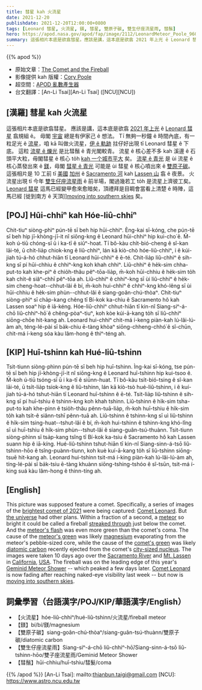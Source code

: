 ```yaml
---
title: 彗星 kah 火流星
date: 2021-12-20
publishdate: 2021-12-20T12:00:00+0800
tags: [Leonard 彗星, 火流星, 鎂, 彗星, 雙原子碳, 雙生仔座流星雨, 彗鬚]
hero: https://apod.nasa.gov/apod/fap/image/2112/LeonardMeteor_Poole_960.jpg
summary: 這張相片本底是欲翕彗星。應該是講，這本底是欲翕 2021 年上光 ê Leonard 彗星翕規組 ê。毋閣宇宙總是有伊家己 ê 想法。
---
```


{{% apod %}}

- 原始文章：[The Comet and the Fireball](https://apod.nasa.gov/apod/ap211220.html)
- 影像提供 kah 版權：[Cory Poole](mailto:corypoole@gmail.com)
- 超空間：[APOD 亂數產生器](https://apod.nasa.gov/apod/random_apod.html)
- 台文翻譯：[An-Li Tsai][An-Li Tsai] ([NCU][NCU])

## [漢羅] 彗星 kah 火流星
這張相片本底是欲翕彗星。
應該是講，這本底是欲翕 [2021 年上光][brightest comet of 2021] ê [Leonard 彗星][Comet Leonard] 翕規組 ê。
毋閣 [宇宙][the universe] 總是有伊家己 ê 想法。
Tī 無夠一秒鐘 ê 時間內底，有一粒足光 ê [流星][meteor]，咱 kā 叫做火流星，[伊 ê 軌跡][streaked through] 拄仔好出現 tī Leonard 彗星 ê 下底。
這粒 [流星 ê 爍光][meteor's flash t] 是比彗鬚 ê 青光閣較青。
流星 ê 核心差不多 kah 溪邊 ê 石頭平大粒，毋閣彗星 ê 核心 to̍h [kah 一个城市平大][city-sized nucleus] 矣。
[流星 ê 青光][meteor's green] 是 ùi 流星 ê 核心蒸發出來 ê [鎂][magnesium]，毋閣 [彗星 ê 青光][comet's green] 可能是 ùi 彗星 ê 核心噴出來 ê [雙原子碳][diatomic carbon]。
這張相片是 10 工前 tī [美國][USA] [加州][California] ê [Sacramento 河][Sacramento River] kah [Lassen 山][Mt. Lassen] 翕 ê 夜景。
火流星出現 tī 今年 [雙生仔座流星雨][Geminid Meteor Shower t] ê 前半場，閣過幾若工 to̍h 是流星上濟彼工矣。
[Leonard 彗星][Comet Leonard] 這馬已經變甲愈來愈暗矣，頂禮拜是目睭會當看上清楚 ê 時陣，這馬已經 [徙到南方 ê 天頂]][moving into southern skies] 矣。


## [POJ] Hūi-chhiⁿ kah Hóe-liû-chhiⁿ
Chit-tiuⁿ siòng-phìⁿ pún-tē sī beh hip hūi-chhiⁿ.
Èng-kai sī-kóng, che pún-tē sī beh hip jī-khòng-jī-it nî siōng-kng ê Leonard hūi-chhiⁿ hip kui-cho͘ ê.
M̄-koh ú-tiū chóng-sī ū i ka-tī ê siūⁿ-hoat.
Tī bô-kàu chi̍t-bió-cheng ê sî-kan lāi-té, ū chi̍t-lia̍p chiok-kng ê liû-chhiⁿ, lán kā kiò-chò hóe-liû-chhiⁿ, i ê kúi-jiah tú-á-hó chhut-hiān tī Leonard hūi-chhiⁿ ê ē-té.
Chit-lia̍p liû-chhiⁿ ê sih-kng sī pí hūi-chhiu ê chhiⁿ-kng koh khah chhiⁿ.
Liû-chhiⁿ ê he̍k-sim chha-put-to kah khe-piⁿ ê chio̍h-thâu pêⁿ-tōa-lia̍p, m̄-koh hūi-chhiu ê he̍k-sim to̍h kah chi̍t-ê siâⁿ-chhī pêⁿ-tōa ah.
Liû-chhiⁿ ê chhiⁿ-kng sī ùi liû-chhiⁿ ê he̍k-sim cheng-hoat--chhut-lâi ê bí, m̄-koh hui-chhiⁿ ê chhiⁿ-kng khó-lêng sī ùi hūi-chhiu ê he̍k-sim phùn--chhut-lâi ê siang-goân-chú-thòaⁿ.
Chit-tiuⁿ siòng-phìⁿ sī cha̍p-kang chêng tī Bí-kok ka-chiu ê Sacramento hô kah Lassen soaⁿ hip ê iā-kéng.
Hóe-liû-chhiⁿ chhut-hiān tī kin-nî Siang-siⁿ-á-chō liû-chhiⁿ-hō͘ ê chêng-pòaⁿ-tiuⁿ, koh kòe kúi-ā-kang to̍h sī liû-chhiⁿ siōng-chōe hit-kang ah.
Leonard hui-chhiⁿ chit-má í-keng piàn-kah lú-lâi-lú-àm ah, téng-lé-pài sī ba̍k-chiu ē-tàng khòaⁿ siōng-chheng-chhó͘ ê sî-chūn, chit-má í-keng sóa kàu lâm-hong ê thiⁿ-téng ah.

## [KIP] Huī-tshinn kah Hué-liû-tshinn
Tsit-tiunn siòng-phìnn pún-tē sī beh hip huī-tshinn.
Ìng-kai sī-kóng, tse pún-tē sī beh hip jī-khòng-jī-it nî siōng-kng ê Leonard huī-tshinn hip kui-tsoo ê.
M̄-koh ú-tiū tsóng-sī ū i ka-tī ê siūnn-huat.
Tī bô-kàu tsi̍t-bió-tsing ê sî-kan lāi-té, ū tsi̍t-lia̍p tsiok-kng ê liû-tshinn, lán kā kiò-tsò hué-liû-tshinn, i ê kuí-jiah tú-á-hó tshut-hiān tī Leonard huī-tshinn ê ē-té.
Tsit-lia̍p liû-tshinn ê sih-kng sī pí huī-tshiu ê tshinn-kng koh khah tshinn.
Liû-tshinn ê hi̍k-sim tsha-put-to kah khe-pinn ê tsio̍h-thâu pênn-tuā-lia̍p, m̄-koh huī-tshiu ê hi̍k-sim to̍h kah tsi̍t-ê siânn-tshī pênn-tuā ah.
Liû-tshinn ê tshinn-kng sī uì liû-tshinn ê hi̍k-sim tsing-huat--tshut-lâi ê bí, m̄-koh hui-tshinn ê tshinn-kng khó-lîng sī uì huī-tshiu ê hi̍k-sim phùn--tshut-lâi ê siang-guân-tsú-thuànn.
Tsit-tiunn siòng-phìnn sī tsa̍p-kang tsîng tī Bí-kok ka-tsiu ê Sacramento hô kah Lassen suann hip ê iā-kíng.
Hué-liû-tshinn tshut-hiān tī kin-nî Siang-sinn-á-tsō liû-tshinn-hōo ê tsîng-puànn-tiunn, koh kuè kuí-ā-kang to̍h sī liû-tshinn siōng-tsuē hit-kang ah.
Leonard hui-tshinn tsit-má í-king piàn-kah lú-lâi-lú-àm ah, tíng-lé-pài sī ba̍k-tsiu ē-tàng khuànn siōng-tshing-tshóo ê sî-tsūn, tsit-má í-king suá kàu lâm-hong ê thinn-tíng ah.

## [English]
This picture was supposed feature a comet.
Specifically, a series of images of the [brightest comet of 2021][brightest comet of 2021] were being captured: [Comet Leonard][Comet Leonard].
But [the universe][the universe] had other plans.
Within a fraction of a second, a [meteor][meteor] so bright it could be called a fireball [streaked through][streaked through] just below the comet.
And the [meteor's flash][meteor's flash e] was even more green than the comet's coma.
The cause of the [meteor's green][meteor's green] was likely [magnesium][magnesium] evaporating from the meteor's pebble-sized core, while the cause of the [comet's green][comet's green] was likely [diatomic carbon][diatomic carbon] recently ejected from the comet's [city-sized nucleus][city-sized nucleus].
The images were taken 10 days ago over the [Sacramento River][Sacramento River] and [Mt. Lassen][Mt. Lassen] in [California][California], [USA][USA].
The fireball was on the leading edge of this year's [Geminid Meteor Shower][Geminid Meteor Shower e] -- which peaked a few days later.
[Comet Leonard][Comet Leonard] is now fading after reaching naked-eye visibility last week -- but now is [moving into southern skies][moving into southern skies].

## 詞彙學習（台語漢字/POJ/KIP/華語漢字/English）
- 【火流星】hóe-liû-chhiⁿ/hué-liû-tshinn/火流星/fireball meteor
- 【鎂】bí/bí/鎂/magnesium
- 【雙原子碳】siang-goân-chú-thòaⁿ/siang-guân-tsú-thuànn/雙原子碳/diatomic carbon
- 【雙生仔座流星雨】Siang-siⁿ-á-chō liû-chhiⁿ-hō͘/Siang-sinn-á-tsō liû-tshinn-hōo/雙子座流星雨/Geminid Meteor Shower
- 【彗鬚】hūi-chhiu/huī-tshiu/彗髮/coma


{{% /apod %}}
[An-Li Tsai]: mailto:thianbun.taigi@gmail.com
[NCU]: https://www.astro.ncu.edu.tw


[brightest comet of 2021]:https://www.facebook.com/media/set/?set=a.4214632848640902&type=3
[Comet Leonard]:https://en.wikipedia.org/wiki/C/2021_A1_(Leonard)
[the universe]:https://apod.nasa.gov/apod/ap000101.html
[meteor]:https://solarsystem.nasa.gov/asteroids-comets-and-meteors/meteors-and-meteorites/overview/
[streaked through]:https://i1.wp.com/theverybesttop10.com/wp-content/uploads/2014/01/Top-10-Best-Images-of-Surprised-Cats-4.jpeg
[meteor's flash e]:https://apod.nasa.gov/apod/ap210315.html
[meteor's flash t]:https://apod.tw/daily/20210315/
[meteor's green]:https://en.wikipedia.org/wiki/Meteoroid#Colours
[magnesium]:https://periodic.lanl.gov/12.shtml
[comet's green]:https://www.cloudynights.com/topic/406505-green-in-comets-is-not-cn-cyanogen/
[diatomic carbon]:https://en.wikipedia.org/wiki/Diatomic_carbon
[city-sized nucleus]:https://www.mentalfloss.com/article/60082/rosettas-comet-compared-los-angeles
[Sacramento River]:https://youtu.be/CDgOFPuDRlU
[Mt. Lassen]:https://youtu.be/ttbxcarLYQQ?t=20
[California]:https://en.wikipedia.org/wiki/California
[USA]:https://en.wikipedia.org/wiki/United_States
[Geminid Meteor Shower e]:https://apod.nasa.gov/apod/ap211216.html
[Geminid Meteor Shower t]:https://apod.tw/daily/20211216/
[Comet Leonard]:https://theskylive.com/how-bright-is-cometleonard
[moving into southern skies]:https://en.wikipedia.org/wiki/C/2021_A1_(Leonard)#/media/File:Animation_of_C%EF%BC%8F2021_A1's_orbit_around_Sun_-_2021_close_approach.gif
